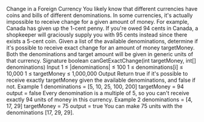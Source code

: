 Change in a Foreign Currency
You likely know that different currencies have coins and bills of different denominations. In some currencies, it's actually impossible to receive change for a given amount of money. For example, Canada has given up the 1-cent penny. If you're owed 94 cents in Canada, a shopkeeper will graciously supply you with 95 cents instead since there exists a 5-cent coin.
Given a list of the available denominations, determine if it's possible to receive exact change for an amount of money targetMoney. Both the denominations and target amount will be given in generic units of that currency.
Signature
boolean canGetExactChange(int targetMoney, int[] denominations)
Input
1 ≤ |denominations| ≤ 100
1 ≤ denominations[i] ≤ 10,000
1 ≤ targetMoney ≤ 1,000,000
Output
Return true if it's possible to receive exactly targetMoney given the available denominations, and false if not.
Example 1
denominations = [5, 10, 25, 100, 200]
targetMoney = 94
output = false
Every denomination is a multiple of 5, so you can't receive exactly 94 units of money in this currency.
Example 2
denominations = [4, 17, 29]
targetMoney = 75
output = true
You can make 75 units with the denominations [17, 29, 29].
